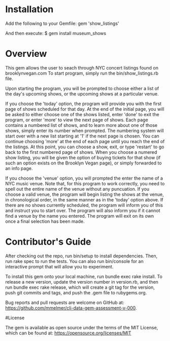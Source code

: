 # Installation
Add the following to your Gemfile:
  gem 'show_listings'  

And then execute:
  $ gem install museum_shows

# Overview
This gem allows the user to seach through NYC concert listings found on brooklynvegan.com To start program, simply run the bin/show_listings.rb file. 

Upon starting the program, you will be prompted to choose either a list of the day's upcoming shows, or the upcoming shows at a particular venue. 

If you choose the 'today' option, the program will provide you with the first page of shows scheduled for that day. At the end of the initial page, you will be asked to either choose one of the shows listed, enter 'done' to exit the program, or enter 'more' to view the next page of shows. Each page contains a numbered list of shows, and to learn more about one of those shows, simply enter its number when prompted. The numbering system will start over with a new list starting at '1' if the next page is chosen. You can continue choosing 'more' at the end of each page until you reach the end of the listings. At this point, you can choose a show, exit, or type 'restart' to go back to the first numbered page of shows. When you choose a numered show listing, you will be given the option of buying tickets for that show (if such an option exists on the Brooklyn Vegan page), or simply forwarded to an info page.

If you choose the 'venue' option, you will prompted the enter the name of a NYC music venue. Note that, for this program to work correctly, you need to spell out the entire name of the venue without any puncuation. If you choose a valid venue, the program will begin listing the shows at the venue, in chronological order, in the same manner as in the 'today' option above. If there are no shows currently scheduled, the program will inform you of this and instruct you to start over. The program will also inform you if it cannot find a venue by the name you entered. The program will exit on its own once a final selection has been made. 

# Contributor's Guide
After checking out the repo, run bin/setup to install dependencies. Then, run rake spec to run the tests. You can also run bin/console for an interactive prompt that will allow you to experiment.

To install this gem onto your local machine, run bundle exec rake install. To release a new version, update the version number in version.rb, and then run bundle exec rake release, which will create a git tag for the version, push git commits and tags, and push the .gem file to rubygems.org.

Bug reports and pull requests are welcome on GitHub at: 
  https://github.com/mmelmer/cli-data-gem-assessment-v-000.

#License

The gem is available as open source under the terms of the MIT License, which can be found at: 
  https://opensource.org/licenses/MIT